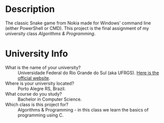# Description
The classic Snake game from Nokia made for Windows' command line (either PowerShell or CMD). This project is the final assignment of my university class _Algorithms & Programming_.

# University Info
<dl>
  <dt>What is the name of your university?</dt>
  <dd>Universidade Federal do Rio Grande do Sul (aka UFRGS). <a href="http://www.ufrgs.br">Here is the official website</a>.</dd>
  <dt>Where is your university located?</dt>
  <dd>Porto Alegre RS, Brazil.</dd>
  <dt>What course do you study?</dt>
  <dd>Bachelor in Computer Science.</dd>
  <dt>Which class is this project for?</dt>
  <dd>Algorithms & Programming - in this class we learn the basics of programming using C.</dd>
</dl>
